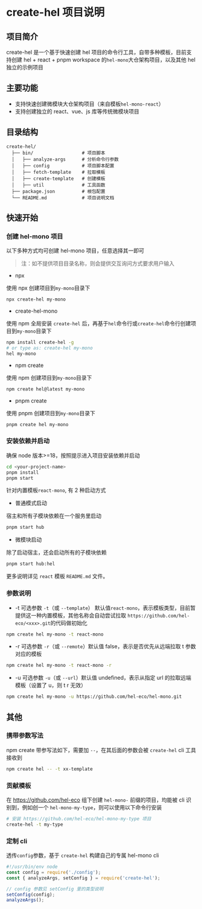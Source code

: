 # create-hel 项目说明

## 项目简介

create-hel 是一个基于快速创建 hel 项目的命令行工具，自带多种模板，目前支持创建 hel + react + pnpm workspace 的`hel-mono`大仓架构项目，以及其他 hel 独立的示例项目

## 主要功能

- 支持快速创建微模块大仓架构项目（来自模板`hel-mono-react`）
- 支持创建独立的 react、vue、js 库等传统微模块项目

## 目录结构

```
create-hel/
  ├── bin/                  # 项目脚本
  │   ├── analyze-args      # 分析命令行参数
  │   ├── config            # 项目脚本配置
  │   ├── fetch-template    # 拉取模板
  │   ├── create-template   # 创建模板
  │   ├── util              # 工具函数
  ├── package.json          # 根包配置
  └── README.md             # 项目说明文档
```

## 快速开始

### 创建 hel-mono 项目

以下多种方式均可创建 hel-mono 项目，任意选择其一即可

> 注：如不提供项目目录名称，则会提供交互询问方式要求用户输入

- npx

使用 npx 创建项目到`my-mono`目录下

```bash
npx create-hel my-mono
```

- create-hel-mono

使用 npm 全局安装 `create-hel` 后，再基于`hel`命令行或`create-hel`命令行创建项目到`my-mono`目录下

```bash
npm install create-hel -g
# or type as: create-hel my-mono
hel my-mono
```

- npm create

使用 npm 创建项目到`my-mono`目录下

```bash
npm create hel@latest my-mono
```

- pnpm create

使用 pnpm 创建项目到`my-mono`目录下

```bash
pnpm create hel my-mono
```

### 安装依赖并启动

确保 node 版本>=18，按照提示进入项目安装依赖并启动

```bash
cd <your-project-name>
pnpm install
pnpm start
```

针对内置模板`react-mono`, 有 2 种启动方式

- 普通模式启动

宿主和所有子模块依赖在一个服务里启动
```bash
pnpm start hub
```

- 微模块启动

除了启动宿主，还会启动所有的子模块依赖
```bash
pnpm start hub:hel
```

更多说明详见 `react` 模板 `README.md` 文件。

### 参数说明

- -t 可选参数 `-t`（或 `--template`） 默认值`react-mono`，表示模板类型，目前暂提供这一种内置模板，其他<xxx>名称会自动尝试拉取
`https://github.com/hel-eco/<xxx>.git`的代码做初始化

```bash
npm create hel my-mono -t react-mono
```

- -r 可选参数 `-r`（或 `--remote`）默认值 false，表示是否优先从远端拉取 t 参数对应的模板

```bash
npm create hel my-mono -t react-mono -r
```

- -u 可选参数 `-u`（或 `--url`）默认值 undefined，表示从指定 url 的拉取远端模板（设置了 u，则 t r 无效）

```bash
npm create hel my-mono -u https://github.com/hel-eco/hel-mono.git
```

## 其他

### 携带参数写法

npm create 带参写法如下，需要加 `--`，在其后面的参数会被 `create-hel` cli 工具接收到

```bash
npm create hel -- -t xx-template
```

### 贡献模板

在 https://github.com/hel-eco 组下创建 `hel-mono-` 前缀的项目，均能被 cli 识别到，例如创一个 `hel-mono-my-type`，则可以使用以下命令行安装

```bash
# 安装 https://github.com/hel-eco/hel-mono-my-type 项目
create-hel -t my-type
```

### 定制 cli

透传`config`参数，基于 `create-hel` 构建自己的专属 hel-mono cli

```js
#!/usr/bin/env node
const config = require('./config');
const { analyzeArgs, setConfig } = require('create-hel');

// config 参数见 setConfig 里的类型说明
setConfig(config);
analyzeArgs();
```
